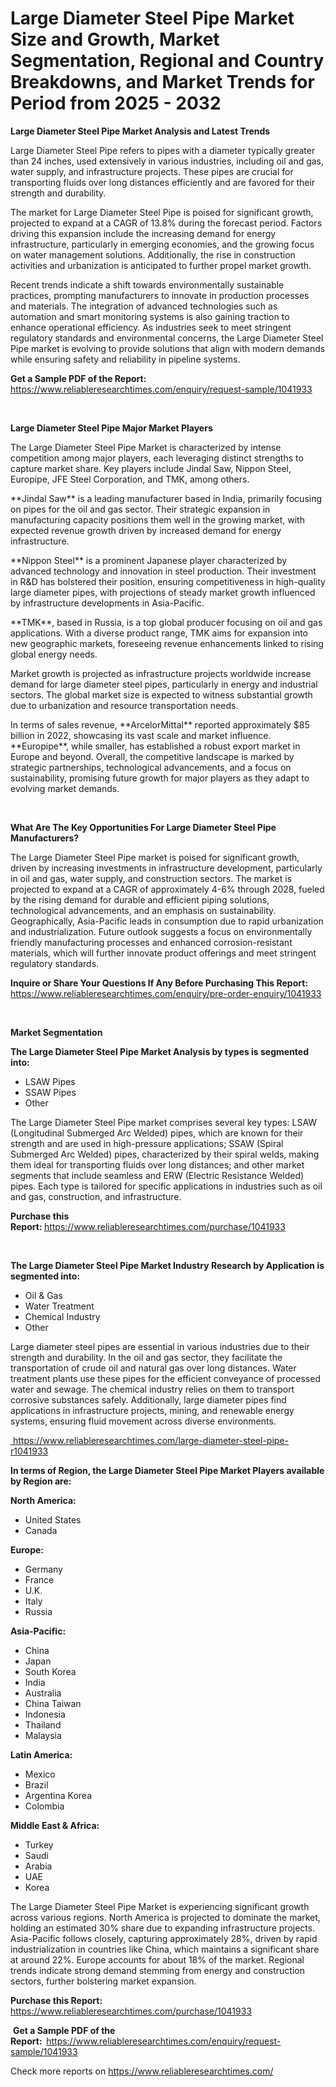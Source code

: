 <p><h1>Large Diameter Steel Pipe Market Size and Growth, Market Segmentation, Regional and Country Breakdowns, and Market Trends for Period from 2025 -  2032</h1></p><p><strong>Large Diameter Steel Pipe Market Analysis and Latest Trends</strong></p>
<p><p>Large Diameter Steel Pipe refers to pipes with a diameter typically greater than 24 inches, used extensively in various industries, including oil and gas, water supply, and infrastructure projects. These pipes are crucial for transporting fluids over long distances efficiently and are favored for their strength and durability.</p><p>The market for Large Diameter Steel Pipe is poised for significant growth, projected to expand at a CAGR of 13.8% during the forecast period. Factors driving this expansion include the increasing demand for energy infrastructure, particularly in emerging economies, and the growing focus on water management solutions. Additionally, the rise in construction activities and urbanization is anticipated to further propel market growth.</p><p>Recent trends indicate a shift towards environmentally sustainable practices, prompting manufacturers to innovate in production processes and materials. The integration of advanced technologies such as automation and smart monitoring systems is also gaining traction to enhance operational efficiency. As industries seek to meet stringent regulatory standards and environmental concerns, the Large Diameter Steel Pipe market is evolving to provide solutions that align with modern demands while ensuring safety and reliability in pipeline systems.</p></p>
<p><strong>Get a Sample PDF of the Report:&nbsp;</strong> <a href="https://www.reliableresearchtimes.com/enquiry/request-sample/1041933?utm_campaign=3363&utm_medium=2&utm_source=Github&utm_content=ia&utm_term=02042025&utm_id=large-diameter-steel-pipe">https://www.reliableresearchtimes.com/enquiry/request-sample/1041933</a></p>
<p>&nbsp;</p>
<p><strong>Large Diameter Steel Pipe Major Market Players</strong></p>
<p><p>The Large Diameter Steel Pipe Market is characterized by intense competition among major players, each leveraging distinct strengths to capture market share. Key players include Jindal Saw, Nippon Steel, Europipe, JFE Steel Corporation, and TMK, among others.</p><p>**Jindal Saw** is a leading manufacturer based in India, primarily focusing on pipes for the oil and gas sector. Their strategic expansion in manufacturing capacity positions them well in the growing market, with expected revenue growth driven by increased demand for energy infrastructure.</p><p>**Nippon Steel** is a prominent Japanese player characterized by advanced technology and innovation in steel production. Their investment in R&D has bolstered their position, ensuring competitiveness in high-quality large diameter pipes, with projections of steady market growth influenced by infrastructure developments in Asia-Pacific.</p><p>**TMK**, based in Russia, is a top global producer focusing on oil and gas applications. With a diverse product range, TMK aims for expansion into new geographic markets, foreseeing revenue enhancements linked to rising global energy needs.</p><p>Market growth is projected as infrastructure projects worldwide increase demand for large diameter steel pipes, particularly in energy and industrial sectors. The global market size is expected to witness substantial growth due to urbanization and resource transportation needs.</p><p>In terms of sales revenue, **ArcelorMittal** reported approximately $85 billion in 2022, showcasing its vast scale and market influence. **Europipe**, while smaller, has established a robust export market in Europe and beyond. Overall, the competitive landscape is marked by strategic partnerships, technological advancements, and a focus on sustainability, promising future growth for major players as they adapt to evolving market demands.</p></p>
<p>&nbsp;</p>
<p><strong>What Are The Key Opportunities For Large Diameter Steel Pipe Manufacturers?</strong></p>
<p><p>The Large Diameter Steel Pipe market is poised for significant growth, driven by increasing investments in infrastructure development, particularly in oil and gas, water supply, and construction sectors. The market is projected to expand at a CAGR of approximately 4-6% through 2028, fueled by the rising demand for durable and efficient piping solutions, technological advancements, and an emphasis on sustainability. Geographically, Asia-Pacific leads in consumption due to rapid urbanization and industrialization. Future outlook suggests a focus on environmentally friendly manufacturing processes and enhanced corrosion-resistant materials, which will further innovate product offerings and meet stringent regulatory standards.</p></p>
<p><strong>Inquire or Share Your Questions If Any Before Purchasing This Report:</strong> <a href="https://www.reliableresearchtimes.com/enquiry/pre-order-enquiry/1041933?utm_campaign=3363&utm_medium=2&utm_source=Github&utm_content=ia&utm_term=02042025&utm_id=large-diameter-steel-pipe">https://www.reliableresearchtimes.com/enquiry/pre-order-enquiry/1041933</a></p>
<p>&nbsp;</p>
<p><strong>Market Segmentation</strong></p>
<p><strong>The Large Diameter Steel Pipe Market Analysis by types is segmented into:</strong></p>
<p><ul><li>LSAW Pipes</li><li>SSAW Pipes</li><li>Other</li></ul></p>
<p><p>The Large Diameter Steel Pipe market comprises several key types: LSAW (Longitudinal Submerged Arc Welded) pipes, which are known for their strength and are used in high-pressure applications; SSAW (Spiral Submerged Arc Welded) pipes, characterized by their spiral welds, making them ideal for transporting fluids over long distances; and other market segments that include seamless and ERW (Electric Resistance Welded) pipes. Each type is tailored for specific applications in industries such as oil and gas, construction, and infrastructure.</p></p>
<p><strong>Purchase this Report:&nbsp;</strong><a href="https://www.reliableresearchtimes.com/purchase/1041933?utm_campaign=3363&utm_medium=2&utm_source=Github&utm_content=ia&utm_term=02042025&utm_id=large-diameter-steel-pipe">https://www.reliableresearchtimes.com/purchase/1041933</a></p>
<p>&nbsp;</p>
<p><strong>The Large Diameter Steel Pipe Market Industry Research by Application is segmented into:</strong></p>
<p><ul><li>Oil & Gas</li><li>Water Treatment</li><li>Chemical Industry</li><li>Other</li></ul></p>
<p><p>Large diameter steel pipes are essential in various industries due to their strength and durability. In the oil and gas sector, they facilitate the transportation of crude oil and natural gas over long distances. Water treatment plants use these pipes for the efficient conveyance of processed water and sewage. The chemical industry relies on them to transport corrosive substances safely. Additionally, large diameter pipes find applications in infrastructure projects, mining, and renewable energy systems, ensuring fluid movement across diverse environments.</p></p>
<p><a href="https://www.reliableresearchtimes.com/large-diameter-steel-pipe-r1041933?utm_campaign=3363&utm_medium=2&utm_source=Github&utm_content=ia&utm_term=02042025&utm_id=large-diameter-steel-pipe">&nbsp;https://www.reliableresearchtimes.com/large-diameter-steel-pipe-r1041933</a></p>
<p><strong>In terms of Region, the Large Diameter Steel Pipe Market Players available by Region are:</strong></p>
<p>
    <p> <strong> North America: </strong>
        <ul>
            <li>United States</li>
            <li>Canada</li>
        </ul>
        </p> 
    <p> <strong> Europe: </strong>
        <ul>
            <li>Germany</li>
            <li>France</li>
            <li>U.K.</li>
            <li>Italy</li>
            <li>Russia</li>
        </ul>
        </p> 
    <p> <strong> Asia-Pacific: </strong>
        <ul>
            <li>China</li>
            <li>Japan</li>
            <li>South Korea</li>
            <li>India</li>
            <li>Australia</li>
            <li>China Taiwan</li>
            <li>Indonesia</li>
            <li>Thailand</li>
            <li>Malaysia</li>
        </ul>
        </p> 
    <p> <strong> Latin America: </strong>
        <ul>
            <li>Mexico</li>
            <li>Brazil</li>
            <li>Argentina Korea</li>
            <li>Colombia</li>
        </ul>
        </p> 
    <p> <strong> Middle East & Africa: </strong>
        <ul>
            <li>Turkey</li>
            <li>Saudi</li>
            <li>Arabia</li>
            <li>UAE</li>
            <li>Korea</li>
        </ul>
    </p>
    </p>
<p><p>The Large Diameter Steel Pipe Market is experiencing significant growth across various regions. North America is projected to dominate the market, holding an estimated 30% share due to expanding infrastructure projects. Asia-Pacific follows closely, capturing approximately 28%, driven by rapid industrialization in countries like China, which maintains a significant share at around 22%. Europe accounts for about 18% of the market. Regional trends indicate strong demand stemming from energy and construction sectors, further bolstering market expansion.</p></p>
<p><strong>Purchase this Report: </strong><a href="https://www.reliableresearchtimes.com/purchase/1041933?utm_campaign=3363&utm_medium=2&utm_source=Github&utm_content=ia&utm_term=02042025&utm_id=large-diameter-steel-pipe">https://www.reliableresearchtimes.com/purchase/1041933</a></p>
<p>&nbsp;<strong>Get a Sample PDF of the Report:&nbsp;&nbsp;</strong><a href="https://www.reliableresearchtimes.com/enquiry/request-sample/1041933?utm_campaign=3363&utm_medium=2&utm_source=Github&utm_content=ia&utm_term=02042025&utm_id=large-diameter-steel-pipe">https://www.reliableresearchtimes.com/enquiry/request-sample/1041933</a></p>
<p><strong></strong></p>
<p>Check more reports on <a href="https://www.reliableresearchtimes.com/?utm_campaign=3363&utm_medium=2&utm_source=Github&utm_content=ia&utm_term=02042025&utm_id=large-diameter-steel-pipe">https://www.reliableresearchtimes.com/</a></p>